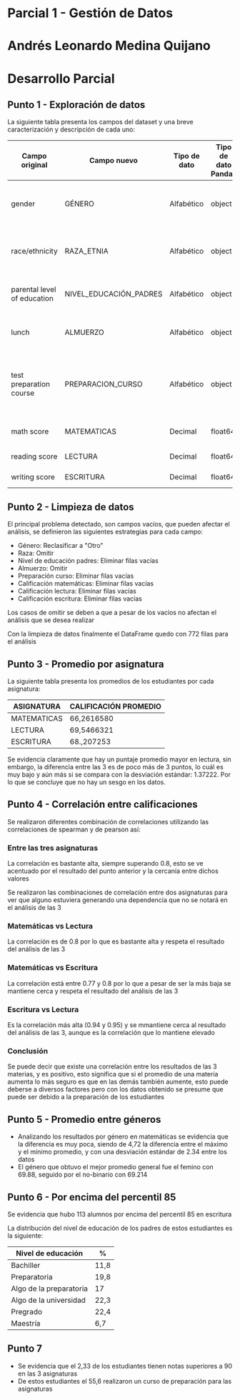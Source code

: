 # Parcial 1 - Gestión de Datos
# Andrés Leonardo Medina Quijano
 
# Desarrollo Parcial
## Punto 1 - Exploración de datos

La siguiente tabla presenta los campos del dataset y una breve caracterización y descripción de cada uno:

| Campo original              | Campo nuevo              | Tipo de dato | Tipo de dato Pandas | Descripción                                                                 | Valores nulos |
| --------------------------- | ------------------------ | ------------ | ------------------- | --------------------------------------------------------------------------- | ------------- |
| gender                      | GÉNERO                   | Alfabético   | object              | Género del estudiante (No binario, masculino o femenino)                    | SI            |
| race/ethnicity              | RAZA\_ETNIA              | Alfabético   | object              | Raza del estudiante (Grupos identificados por letras)                       | SI            |
| parental level of education | NIVEL\_EDUCACIÓN\_PADRES | Alfabético   | object              | Nivel de educación de los padres                                            | SI            |
| lunch                       | ALMUERZO                 | Alfabético   | object              | Tipo de almuerzo que tiene el estudiante                                    | SI            |
| test preparation course     | PREPARACION\_CURSO       | Alfabético   | object              | Identifica si el estudiante realizó una prueba de preparación para el curso | SI            |
| math score                  | MATEMATICAS              | Decimal      | float64             | Calificación de matemáticas                                                 | SI            |
| reading score               | LECTURA                  | Decimal      | float64             | Calificación de lectura                                                     | SI            |
| writing score               | ESCRITURA                | Decimal      | float64             | Calificación de escritura                                                   | SI            |

## Punto 2 - Limpieza de datos

El principal problema detectado, son campos vacíos, que pueden afectar el análisis, se definieron las siguientes estrategias para cada campo:
- Género: Reclasificar a "Otro"
- Raza: Omitir
- Nivel de educación padres: Eliminar filas vacías
- Almuerzo: Omitir
- Preparación curso: Eliminar filas vacías
- Calificación matemáticas: Eliminar filas vacías
- Calificación lectura: Eliminar filas vacías
- Calificación escritura: Eliminar filas vacías

Los casos de omitir se deben a que a pesar de los vacíos no afectan el análisis que se desea realizar

Con la limpieza de datos finalmente el DataFrame quedo con 772 filas para el análisis

## Punto 3 - Promedio por asignatura

La siguiente tabla presenta los promedios de los estudiantes por cada asignatura:

| ASIGNATURA  | CALIFICACIÓN PROMEDIO |
| ----------- | --------------------- |
| MATEMATICAS | 66,2616580            |
| LECTURA     | 69,5466321            |
| ESCRITURA   | 68.,207253            |

Se evidencia claramente que hay un puntaje promedio mayor en lectura, sin embargo, la diferencia entre las 3 es de poco más de 3 puntos, lo cuál es muy bajo y aún más si se compara con la desviación estándar: 1.37222. Por lo que se concluye que no hay un sesgo en los datos.

## Punto 4 - Correlación entre calificaciones

Se realizaron diferentes combinación de correlaciones utilizando las correlaciones de spearman y de pearson así:
### Entre las tres asignaturas

La correlación es bastante alta, siempre superando 0.8, esto se ve acentuado por el resultado del punto anterior y la cercanía entre dichos valores

Se realizaron las combinaciones de correlación entre dos asignaturas para ver que alguno estuviera generando una dependencia que no se notará en el análisis de las 3

### Matemáticas vs Lectura

La correlación es de 0.8 por lo que es bastante alta y respeta el resultado del análisis de las 3

### Matemáticas vs Escritura

La correlación está entre 0.77 y 0.8 por lo que a pesar de ser la más baja se mantiene cerca y respeta el resultado del análisis de las 3

### Escritura vs Lectura

Es la correlación más alta (0.94 y 0.95) y se mmantiene cerca al resultado del análisis de las 3, aunque es la correlación que lo mantiene elevado

### Conclusión

Se puede decir que existe una correlación entre los resultados de las 3 materias, y es positivo, esto significa que si el promedio de una materia aumenta lo más seguro es que en las demás también aumente, esto puede deberse a diversos factores pero con los datos obtenido se presume que puede ser debido a la preparación de los estudiantes

## Punto 5 - Promedio entre géneros

- Analizando los resultados por género en matemáticas se evidencia que la diferencia es muy poca, siendo de 4,72 la diferencia entre el máximo y el mínimo promedio, y con una desviación estándar de 2.34 entre los datos
- El género que obtuvo el mejor promedio general fue el femino con 69.88, seguido por el no-binario con 69.214

## Punto 6 - Por encima del percentil 85

Se evidencia que hubo 113 alumnos por encima del percentil 85 en escritura

La distribución del nivel de educación de los padres de estos estudiantes es la siguiente:

| Nivel de educación      |  %   |
| ----------------------- | ---- |
| Bachiller               | 11,8 |
| Preparatoria            | 19,8 |
| Algo de la preparatoria | 17   |
| Algo de la universidad  | 22,3 |
| Pregrado                | 22,4 |
| Maestría                | 6,7  |

## Punto 7

- Se evidencia que el 2,33 de los estudiantes tienen notas superiores a 90 en las 3 asignaturas
- De estos estudiantes el 55,6 realizaron un curso de preparación para las asignaturas